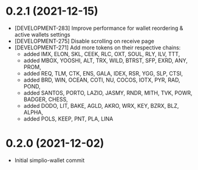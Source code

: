 # 0.2.1 (2021-12-15)
* [DEVELOPMENT-283] Improve performance for wallet reordering & active wallets settings
* [DEVELOPMENT-275] Disable scrolling on receive page
* [DEVELOPMENT-271] Add more tokens on their respective chains:
  - added IMX, ELON, SKL, CEEK, RLC, OXT, SOUL, RLY, ILV, TTT,
  - added MBOX, YOOSHI, ALT, TRX, WILD, BTRST, SFP, EXRD, ANY, PROM,
  - added REQ, TLM, CTK, ENS, GALA, IDEX, RSR, YGG, SLP, CTSI,
  - added BRD, WIN, OCEAN, COTI, NU, COCOS, IOTX, PYR, RAD, POND,
  - added SANTOS, PORTO, LAZIO, JASMY, RNDR, MITH, TVK, POWR, BADGER, CHESS,
  - added DODO, LIT, BAKE, AGLD, AKRO, WRX, KEY, BZRX, BLZ, ALPHA,
  - added POLS, KEEP, PNT, PLA, LINA

# 0.2.0 (2021-12-02)
* Initial simplio-wallet commit
